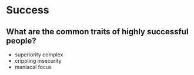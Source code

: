# Success


## What are the common traits of highly successful people?

- superiority complex
- crippling insecurity
- maniacal focus
